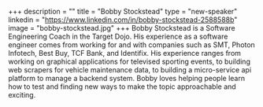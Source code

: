 +++
description = ""
title = "Bobby Stockstead"
type = "new-speaker"
linkedin = "https://www.linkedin.com/in/bobby-stockstead-2588588b"
image = "bobby-stockstead.jpg"
+++
Bobby Stockstead is a Software Engineering Coach in the Target Dojo. His experience as a software engineer comes from working for and with companies such as SMT, Photon Infotech, Best Buy, TCF Bank, and Identifix.  His experience ranges from working on graphical applications for televised sporting events, to building web scrapers for vehicle maintenance data, to building a micro-service api platform to manage a backend system. Bobby loves helping people learn how to test and finding new ways to make the topic approachable and exciting.